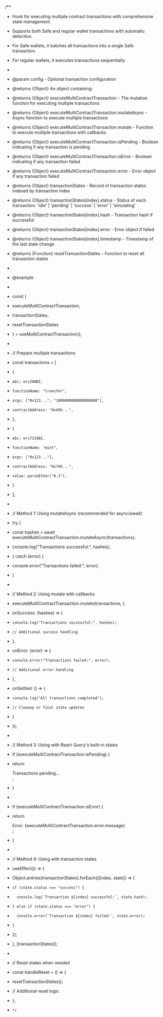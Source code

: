 /\*\*

- Hook for executing multiple contract transactions with comprehensive state management.
- Supports both Safe and regular wallet transactions with automatic detection.
- For Safe wallets, it batches all transactions into a single Safe transaction.
- For regular wallets, it executes transactions sequentially.
-
- @param config - Optional transaction configuration
- @returns {Object} An object containing:
- @returns {Object} executeMultiContractTransaction - The mutation function for executing multiple transactions
- @returns {Object} executeMultiContractTransaction.mutateAsync - Async function to execute multiple transactions
- @returns {Object} executeMultiContractTransaction.mutate - Function to execute multiple transactions with callbacks
- @returns {Object} executeMultiContractTransaction.isPending - Boolean indicating if any transaction is pending
- @returns {Object} executeMultiContractTransaction.isError - Boolean indicating if any transaction failed
- @returns {Object} executeMultiContractTransaction.error - Error object if any transaction failed
- @returns {Object} transactionStates - Record of transaction states indexed by transaction index
- @returns {Object} transactionStates[index].status - Status of each transaction: 'idle' | 'pending' | 'success' | 'error' | 'simulating'
- @returns {Object} transactionStates[index].hash - Transaction hash if successful
- @returns {Object} transactionStates[index].error - Error object if failed
- @returns {Object} transactionStates[index].timestamp - Timestamp of the last state change
- @returns {Function} resetTransactionStates - Function to reset all transaction states
-
- @example
- ```typescript

  ```

- const {
- executeMultiContractTransaction,
- transactionStates,
- resetTransactionStates
- } = useMultiContractTransaction();
-
- // Prepare multiple transactions
- const transactions = [
- {
-     abi: erc20ABI,
-     functionName: "transfer",
-     args: ["0x123...", "1000000000000000000"],
-     contractAddress: "0x456...",
- },
- {
-     abi: erc721ABI,
-     functionName: "mint",
-     args: ["0x123..."],
-     contractAddress: "0x789...",
-     value: parseEther("0.1"),
- }
- ];
-
- // Method 1: Using mutateAsync (recommended for async/await)
- try {
- const hashes = await executeMultiContractTransaction.mutateAsync(transactions);
- console.log("Transactions successful:", hashes);
- } catch (error) {
- console.error("Transactions failed:", error);
- }
-
- // Method 2: Using mutate with callbacks
- executeMultiContractTransaction.mutate(transactions, {
- onSuccess: (hashes) => {
-     console.log("Transactions successful:", hashes);
-     // Additional success handling
- },
- onError: (error) => {
-     console.error("Transactions failed:", error);
-     // Additional error handling
- },
- onSettled: () => {
-     console.log("All transactions completed");
-     // Cleanup or final state updates
- }
- });
-
- // Method 3: Using with React Query's built-in states
- if (executeMultiContractTransaction.isPending) {
- return <div>Transactions pending...</div>;
- }
-
- if (executeMultiContractTransaction.isError) {
- return <div>Error: {executeMultiContractTransaction.error.message}</div>;
- }
-
- // Method 4: Using with transaction states
- useEffect(() => {
- Object.entries(transactionStates).forEach(([index, state]) => {
-     if (state.status === "success") {
-       console.log(`Transaction ${index} successful:`, state.hash);
-     } else if (state.status === "error") {
-       console.error(`Transaction ${index} failed:`, state.error);
-     }
- });
- }, [transactionStates]);
-
- // Reset states when needed
- const handleReset = () => {
- resetTransactionStates();
- // Additional reset logic
- };
- ```
  */
  ```
